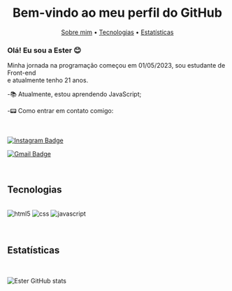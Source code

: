 # <h1 align="center">Bem-vindo ao meu perfil do GitHub</h1>

<p align="center">
    <a href="#about_me">Sobre mim</a> •
    <a href="#stack">Tecnologias</a> •
    <a href="#stats">Estatísticas</a> 
</p>

<div id="about_me"></div>

### Olá! Eu sou a Ester  😊
 

 Minha jornada na programação começou em 01/05/2023, sou estudante de Front-end<br> e atualmente tenho 21 anos.

 -📚  Atualmente, estou aprendendo JavaScript;

 -📟  Como entrar em contato comigo:

<br>

  [![Instagram Badge](https://img.shields.io/badge/-@myscenery.mytime-8A2BE2?style=flat-square&labelColor=E1306C&logo=instagram&logoColor=white&)](https://instagram.com/myscenery_mytime/)<br>

  [![Gmail Badge](https://img.shields.io/badge/-aestersantosdev.2001@gmail.com-8A2BE2?style=flat-square&labelColor=E1306C&logo=gmail&logoColor=white&)](link=mailto:aestersantosdev.2001@gmail.com)<br>

<br>
<div id="stack"></div>

 ## Tecnologias

 <div style="display: inline_block"><br/>
   <img aling="center" alt="html5" src="https://img.shields.io/badge/HTML5-E34F26?style=for-the-badge&logo=html5&logoColor=white" />
   <img aling="center" alt="css" src="https://img.shields.io/badge/CSS3-1572B6?style=for-the-badge&logo=css3&logoColor=white" />
   <img aling="center" alt="javascript" src="https://img.shields.io/badge/JavaScript-F7DF1E?style=for-the-badge&logo=javascript&logoColor=black" />
</div>

<br>
<br>
<div id="stats"></div>

## Estatísticas
<br>

![Ester GitHub stats](https://github-readme-stats.vercel.app/api?username=esters9m&show_icons=true&theme=tokyonight)
